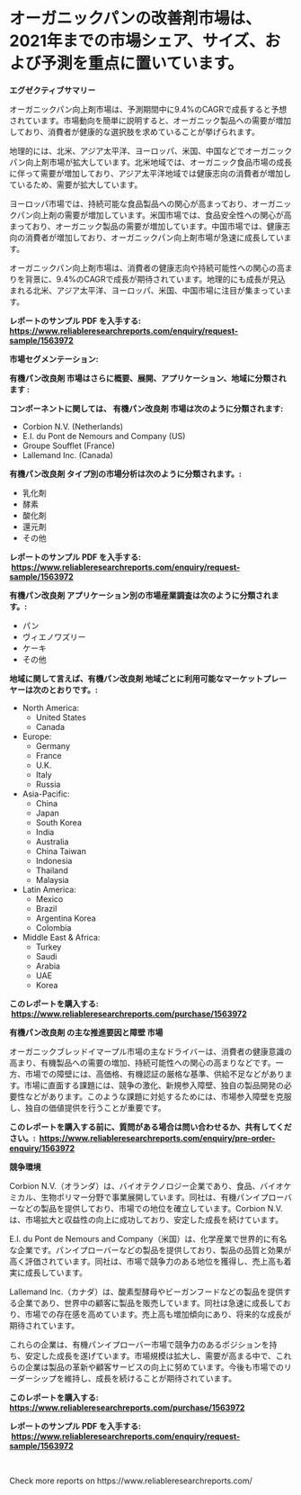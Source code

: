 <p><h1>オーガニックパンの改善剤市場は、2021年までの市場シェア、サイズ、および予測を重点に置いています。</h1></p><p><strong>エグゼクティブサマリー</strong></p>
<p><p>オーガニックパン向上剤市場は、予測期間中に9.4%のCAGRで成長すると予想されています。市場動向を簡単に説明すると、オーガニック製品への需要が増加しており、消費者が健康的な選択肢を求めていることが挙げられます。</p><p>地理的には、北米、アジア太平洋、ヨーロッパ、米国、中国などでオーガニックパン向上剤市場が拡大しています。北米地域では、オーガニック食品市場の成長に伴って需要が増加しており、アジア太平洋地域では健康志向の消費者が増加しているため、需要が拡大しています。</p><p>ヨーロッパ市場では、持続可能な食品製品への関心が高まっており、オーガニックパン向上剤の需要が増加しています。米国市場では、食品安全性への関心が高まっており、オーガニック製品の需要が増加しています。中国市場では、健康志向の消費者が増加しており、オーガニックパン向上剤市場が急速に成長しています。</p><p>オーガニックパン向上剤市場は、消費者の健康志向や持続可能性への関心の高まりを背景に、9.4%のCAGRで成長が期待されています。地理的にも成長が見込まれる北米、アジア太平洋、ヨーロッパ、米国、中国市場に注目が集まっています。</p></p>
<p><strong>レポートのサンプル PDF を入手する: <a href="https://www.reliableresearchreports.com/enquiry/request-sample/1563972">https://www.reliableresearchreports.com/enquiry/request-sample/1563972</a></strong></p>
<p><strong>市場セグメンテーション:</strong></p>
<p><strong> 有機パン改良剤 市場はさらに概要、展開、アプリケーション、地域に分類されます :</strong></p>
<p><strong>コンポーネントに関しては、 有機パン改良剤 市場は次のように分類されます: &nbsp;</strong></p>
<p><ul><li>Corbion N.V. (Netherlands)</li><li>E.I. du Pont de Nemours and Company (US)</li><li>Groupe Soufflet (France)</li><li>Lallemand Inc. (Canada)</li></ul></p>
<p><strong> 有機パン改良剤 タイプ別の市場分析は次のように分類されます。:</strong></p>
<p><ul><li>乳化剤</li><li>酵素</li><li>酸化剤</li><li>還元剤</li><li>その他</li></ul></p>
<p><strong>レポートのサンプル PDF を入手する: &nbsp;<a href="https://www.reliableresearchreports.com/enquiry/request-sample/1563972">https://www.reliableresearchreports.com/enquiry/request-sample/1563972</a></strong></p>
<p><strong> 有機パン改良剤 アプリケーション別の市場産業調査は次のように分類されます。:</strong></p>
<p><ul><li>パン</li><li>ヴィエノワズリー</li><li>ケーキ</li><li>その他</li></ul></p>
<p><strong>地域に関して言えば、有機パン改良剤 地域ごとに利用可能なマーケットプレーヤーは次のとおりです。:</strong></p>
<p><ul>
    <li>
        North America:
        <ul>
            <li>United States</li>
            <li>Canada</li>
        </ul>
    </li>
    <li>
        Europe:
        <ul>
            <li>Germany</li>
            <li>France</li>
            <li>U.K.</li>
            <li>Italy</li>
            <li>Russia</li>
        </ul>
    </li>
    <li>
        Asia-Pacific:
        <ul>
            <li>China</li>
            <li>Japan</li>
            <li>South Korea</li>
            <li>India</li>
            <li>Australia</li>
            <li>China Taiwan</li>
            <li>Indonesia</li>
            <li>Thailand</li>
            <li>Malaysia</li>
        </ul>
    </li>
    <li>
        Latin America:
        <ul>
            <li>Mexico</li>
            <li>Brazil</li>
            <li>Argentina Korea</li>
            <li>Colombia</li>
        </ul>
    </li>
    <li>
        Middle East & Africa:
        <ul>
            <li>Turkey</li>
            <li>Saudi</li>
            <li>Arabia</li>
            <li>UAE</li>
            <li>Korea</li>
        </ul>
    </li>
    </ul></p>
<p><strong>このレポートを購入する: &nbsp;<a href="https://www.reliableresearchreports.com/purchase/1563972">https://www.reliableresearchreports.com/purchase/1563972</a></strong></p>
<p><strong>有機パン改良剤 の主な推進要因と障壁 市場</strong></p>
<p><p>オーガニックブレッドイマープル市場の主なドライバーは、消費者の健康意識の高まり、有機製品への需要の増加、持続可能性への関心の高まりなどです。一方、市場での障壁には、高価格、有機認証の厳格な基準、供給不足などがあります。市場に直面する課題には、競争の激化、新規参入障壁、独自の製品開発の必要性などがあります。このような課題に対処するためには、市場参入障壁を克服し、独自の価値提供を行うことが重要です。</p></p>
<p><strong>このレポートを購入する前に、質問がある場合は問い合わせるか、共有してください。:&nbsp; <a href="https://www.reliableresearchreports.com/enquiry/pre-order-enquiry/1563972">https://www.reliableresearchreports.com/enquiry/pre-order-enquiry/1563972</a></strong></p>
<p><strong>競争環境</strong></p>
<p><p>Corbion N.V.（オランダ）は、バイオテクノロジー企業であり、食品、バイオケミカル、生物ポリマー分野で事業展開しています。同社は、有機パンイプローバーなどの製品を提供しており、市場での地位を確立しています。Corbion N.V.は、市場拡大と収益性の向上に成功しており、安定した成長を続けています。</p><p>E.I. du Pont de Nemours and Company（米国）は、化学産業で世界的に有名な企業です。パンイプローバーなどの製品を提供しており、製品の品質と効果が高く評価されています。同社は、市場で競争力のある地位を獲得し、売上高も着実に成長しています。</p><p>Lallemand Inc.（カナダ）は、酸素型酵母やビーガンフードなどの製品を提供する企業であり、世界中の顧客に製品を販売しています。同社は急速に成長しており、市場での存在感を高めています。売上高も増加傾向にあり、将来的な成長が期待されています。</p><p>これらの企業は、有機パンイプローバー市場で競争力のあるポジションを持ち、安定した成長を遂げています。市場規模は拡大し、需要が高まる中で、これらの企業は製品の革新や顧客サービスの向上に努めています。今後も市場でのリーダーシップを維持し、成長を続けることが期待されています。</p></p>
<p><strong>このレポートを購入する: &nbsp; <a href="https://www.reliableresearchreports.com/purchase/1563972">https://www.reliableresearchreports.com/purchase/1563972</a></strong></p>
<p><strong>レポートのサンプル PDF を入手する: &nbsp;<a href="https://www.reliableresearchreports.com/enquiry/request-sample/1563972">https://www.reliableresearchreports.com/enquiry/request-sample/1563972</a></strong><strong></strong></p>
<p>&nbsp;</p>
<p>Check more reports on https://www.reliableresearchreports.com/</p>
